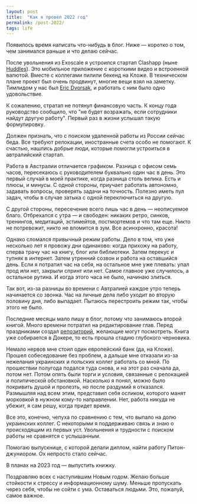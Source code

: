 ```yaml
---
layout: post
title:  "Как я провел 2022 год"
permalink: /post-2022/
tags: life
---
```


[huddlesapp]: https://huddlesapp.co/

Появилось время написать что-нибудь в блог. Ниже — коротко о том, чем занимался раньше и что делаю сейчас.

[eric]: https://www.linkedin.com/in/eric-dvorsak-58336837/

После увольнения из Exoscale я устроился стартап Clashapp (ныне [Huddles][huddlesapp]). Это мобильное приложение с короткими видео и встроенной валютой. Вместе с коллегами пилили бекенд на Кложе. В техническом плане проект был очень продвинут, многие вещи взял на заметку. Тимлидом у нас был [Eric Dvorsak][eric], и работать с ним было одно удовольствие.

К сожалению, стратап не потянул финансовую часть. К концу года руководство сообщило, что "не будет возражать, если сотрудники найдут другую работу". Первый раз в жизни услышал такую формулировку.

Должен признать, что с поиском удаленной работы из России сейчас беда. Все требуют релокации, иностранные счета особо не помогают. К счастью, нашлись добрые люди, которые помогли устроиться в автралийский стартап.

Работа в Австралии отличается графиком. Разница с офисом семь часов, пересекаюсь с руководителем буквально один час в день. Это первый случай в моей практике, когда разница столь велика. Есть и плюсы, и минусы. С одной стороны, приучает работать автономно, задавать вопросы, проверять задачи на точность. Полезно иметь пул задач, чтобы в случае затыка с одной переключиться на другую.

С другой стороны, пересечение всего лишь час в день — неописуемое благо. Отбрехался с утра — и свободен: никаких ретро, синков, тренингов, медитаций, эстимейтов, постмортемов и что там еще. Никто не потревожит, никто не вломится в зум. Все асинхронно, красота!

Однако сломался привычный режим работы. Дело в том, что уже несколько лет я провожу дни одинаково: когда прихожу на работу, сперва трачу час на книгу, блог или библиотеки. Затем перекус и тупняк в интернет. Затем утренний созвон и работа на оставшийся день. Если я потратил час на себя, на остальное мне уже плевать: упал прод или нет, закрыли спринт или нет. Самое главное уже случилось, а остальное рутина. И когда этого часа не было, начинаю злиться.

Так вот, из-за разницы во времени с Автралией каждое утро теперь начинается со звонка. Час на личные дела либо уходит во вторую половину дня, либо выпадает. Пытаюсь перестроить режим так, чтобы этого не было.

[book2]: https://github.com/igrishaev/clj-book2

Последние месяцы мало пишу в блог, потому что занимаюсь второй книгой. Много времени потратил на редактирование глав. Перед праздниками создал [репозиторий][book2], желающие могут посмотреть. Книга уже собирается в Докере, то есть прошла стадию глубокого черновика.

Немало нервов мне стоил один европейский банк (да, на Кложе). Прошел собеседование без проблем, а дальше мне отказали из-за нежелания украинских и польских коллег работать со мной. По прошествии полугода подался туда снова, и на этот раз сначала да, потом нет. Потом опять были торги и условия, связанные с релокацией и политической обстановкой. Насколько я понял, можно было покривить душой и пролезть, но после раздумий я отказался. Размышляя над всем этим, представил себя осликом, которого манят морковкой в нужном кому-то направлении. Нет, работа никуда не убежит, я сам решу, когда придет время.

Все это, конечно, чепуха по сравнению с тем, что выпало на долю украинских коллег. С некоторыми я поддерживаю связь и знаю о происходящим из первых уст. Увольнения и трудности с поиском работы не сравнятся с услышанным.

Помогаю выпускнице, с которой делали диплом, найти работу Питон-джуниором. Ох непросто стало сейчас.

В планах на 2023 год — выпустить книжку.

Поздравляю всех с наступившим Новым годом. Желаю больше стойкости к стрессу и информационному шуму. Меньше пропускать через себя, чтобы не сойти с ума. Оставаться людьми. Это, пожалуй, самое важное.
